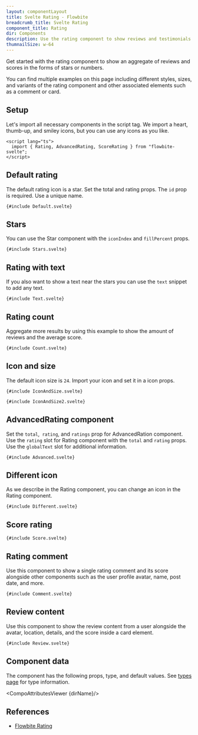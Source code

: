 ```yaml
---
layout: componentLayout
title: Svelte Rating - Flowbite
breadcrumb_title: Svelte Rating
component_title: Rating
dir: Components
description: Use the rating component to show reviews and testimonials from your users using stars and scores based on multiple styles and sizes
thumnailSize: w-64
---
```


<script lang="ts">
  import { CompoAttributesViewer, GitHubCompoLinks, toKebabCase } from '../../utils'
  import { P, A } from '$lib'
  const dirName = toKebabCase(component_title)
</script>

Get started with the rating component to show an aggregate of reviews and scores in the forms of stars or numbers.

You can find multiple examples on this page including different styles, sizes, and variants of the rating component and other associated elements such as a comment or card.

## Setup

Let's import all necessary components in the script tag. We import a heart, thumb-up, and smiley icons, but you can use any icons as you like.

```svelte example hideOutput
<script lang="ts">
  import { Rating, AdvancedRating, ScoreRating } from "flowbite-svelte";
</script>
```

## Default rating

The default rating icon is a star. Set the total and rating props. The `id` prop is required. Use a unique name.

```svelte example
{#include Default.svelte}
```

## Stars

You can use the Star component with the `iconIndex` and `fillPercent` props.

```svelte example class="flex"
{#include Stars.svelte}
```

## Rating with text

If you also want to show a text near the stars you can use the `text` snippet to add any text.

```svelte example
{#include Text.svelte}
```

## Rating count

Aggregate more results by using this example to show the amount of reviews and the average score.

```svelte example hideScript
{#include Count.svelte}
```

## Icon and size

The default icon size is `24`. Import your icon and set it in a icon props.

```svelte example
{#include IconAndSize.svelte}
```

```svelte example
{#include IconAndSize2.svelte}
```

## AdvancedRating component

Set the `total`,` rating`, and `ratings` prop for AdvancedRation component. Use the `rating` slot for Rating component with the `total` and `rating` props. Use the `globalText` slot for additional information.

```svelte example
{#include Advanced.svelte}
```

## Different icon

As we describe in the Rating component, you can change an icon in the Rating component.

```svelte example
{#include Different.svelte}
```

## Score rating

```svelte example
{#include Score.svelte}
```

## Rating comment

Use this component to show a single rating comment and its score alongside other components such as the user profile avatar, name, post date, and more.

```svelte example
{#include Comment.svelte}
```

## Review content

Use this component to show the review content from a user alongside the avatar, location, details, and the score inside a card element.

```svelte example
{#include Review.svelte}
```

## Component data

The component has the following props, type, and default values. See [types page](/docs/pages/typescript) for type information.

<CompoAttributesViewer {dirName}/>

## References

- [Flowbite Rating](https://flowbite.com/docs/components/rating/)

<GitHubCompoLinks />
